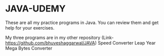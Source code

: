 # JAVA-UDEMY
These are all my practice programs in Java.
You can review them and get help for your exercises.

My three programs are in my other repository  (Link- https://github.com/bhuveshaggarwal/JAVA)
Speed Converter
Leap Year
Mega Bytes Converter 
